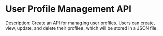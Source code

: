 <h1>User Profile Management API</h1>

<p>Description: Create an API for managing user profiles. Users can create, view, update, and delete their profiles, which will be stored in a JSON file.</p>
